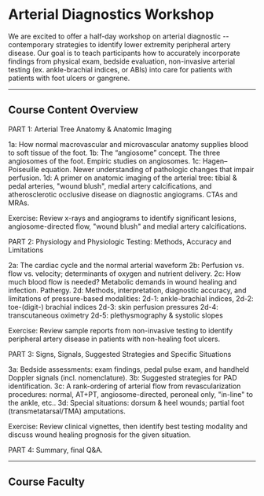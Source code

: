 <head>
<!-- Global site tag (gtag.js) - Google Analytics -->
<script async src="https://www.googletagmanager.com/gtag/js?id=G-YPLVGC5FDP"></script>
<script>
  window.dataLayer = window.dataLayer || [];
  function gtag(){dataLayer.push(arguments);}
  gtag('js', new Date());

  gtag('config', 'G-YPLVGC5FDP');
</script>
</head>

# Arterial Diagnostics Workshop

We are excited to offer a half-day workshop on arterial diagnostic -- contemporary strategies to identify lower extremity peripheral artery disease. Our goal is to teach participants how to accurately incorporate findings from physical exam, bedside evaluation, non-invasive arterial testing (ex. ankle-brachial indices, or ABIs) into care for patients with patients with foot ulcers or gangrene.

---------------------------------------------
Course Content Overview
---------------------------------------------
PART 1: Arterial Tree Anatomy & Anatomic Imaging

1a: How normal macrovascular and microvascular anatomy supplies blood to soft tissue of the foot. 
1b: The “angiosome” concept. The three angiosomes of the foot. Empiric studies on angiosomes.
1c: Hagen–Poiseuille equation. Newer understanding of pathologic changes that impair perfusion.
1d: A primer on anatomic imaging of the arterial tree: tibial & pedal arteries, "wound blush", medial artery calcifications, and atherosclerotic occlusive disease on diagnostic angiograms. CTAs and MRAs.

Exercise: Review x-rays and angiograms to identify significant lesions, angiosome-directed flow, "wound blush" and medial artery calcifications.



PART 2: Physiology and Physiologic Testing: Methods, Accuracy and Limitations

2a: The cardiac cycle and the normal arterial waveform
2b: Perfusion vs. flow vs. velocity; determinants of oxygen and nutrient delivery.
2c: How much blood flow is needed? Metabolic demands in wound healing and infection. Pathergy.
2d: Methods, interpretation, diagnostic accuracy, and limitations of pressure-based modalities: 
    2d-1: ankle-brachial indices, 
    2d-2: toe-(digit-) brachial indices
    2d-3: skin perfusion pressures
    2d-4: transcutaneous oximetry
    2d-5: plethysmography & systolic slopes

Exercise: Review sample reports from non-invasive testing to identify peripheral artery disease in patients with non-healing foot ulcers.



PART 3: Signs, Signals, Suggested Strategies and Specific Situations

3a: Bedside assessments: exam findings, pedal pulse exam, and handheld Doppler signals (incl. nomenclature).
3b: Suggested strategies for PAD identification.
3c: A rank-ordering of arterial flow from revascularization procedures: normal, AT+PT, angiosome-directed, peroneal only, "in-line" to the ankle, etc..
3d: Special situations: dorsum & heel wounds; partial foot (transmetatarsal/TMA) amputations.

Exercise: Review clinical vignettes, then identify best testing modality and discuss wound healing prognosis for the given situation. 



PART 4: Summary, final Q&A.


---------------------------------------------
Course Faculty
---------------------------------------------
